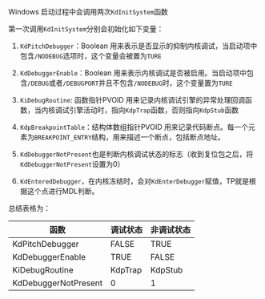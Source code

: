 Windows 启动过程中会调用两次`KdInitSystem`函数

第一次调用`KdInitSystem`分别会初始化如下变量：

1. `KdPitchDebugger`：Boolean 用来表示是否显示的抑制内核调试，当启动项中包含`/NODEBUG`选项时，这个变量会被置为`TURE`

2. `KdDebuggerEnable`：Boolean 用来表示内核调试是否被启用。当启动项中包含`/DEBUG`或者`/DEBUGPORT`并且不包含`/NODEBUG`时，这个变量置为`TURE`

3. `KiDebugRoutine`: 函数指针PVOID 用来记录内核调试引擎的异常处理回调函数，当内核调试引擎活动时，指向`KdpTrap`函数，否则指向`KdpStub`函数

4. `KdpBreakpointTable`：结构体数组指针PVOID 用来记录代码断点。每一个元素为`BREAKPOINT_ENTRY`结构，用来描述一个断点，包括断点地址。

5. `KdDebuggerNotPresent`也是判断内核调试状态的标志（收到复位包之后，将`KdDebuggerNotPresent`设置为0）

6. `KdEnteredDebugger`，在内核冻结时，会对`KdEnterDebugger`赋值，TP就是根据这个点进行MDL判断。

总结表格为：

|函数|调试状态|非调试状态|
|--|--|--|
|KdPitchDebugger|FALSE|TRUE|
|KdDebuggerEnable|TRUE|FALSE|
|KiDebugRoutine|KdpTrap|KdpStub|
|KdDebuggerNotPresent|0|1|
